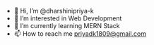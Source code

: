 - 👋 Hi, I’m @dharshinipriya-k
- 👀 I’m interested in Web Development
- 🌱 I’m currently learning MERN Stack
- 📫 How to reach me priyadk1809@gmail.com

<!---
dharshinipriya-k/dharshinipriya-k is a ✨ special ✨ repository because its `README.md` (this file) appears on your GitHub profile.
You can click the Preview link to take a look at your changes.
--->
